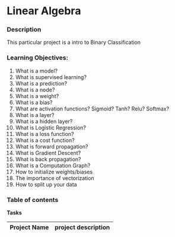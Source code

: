# Linear Algebra

### **Description**
This particular project is a intro to Binary Classification

### **Learning Objectives:**
1. What is a model?
2. What is supervised learning?
3. What is a prediction?
4. What is a node?
5. What is a weight?
6. What is a bias?
7. What are activation functions?
  Sigmoid?
  Tanh?
  Relu?
  Softmax?
9. What is a layer?
10. What is a hidden layer?
11. What is Logistic Regression?
12. What is a loss function?
13. What is a cost function?
14. What is forward propagation?
15. What is Gradient Descent?
16. What is back propagation?
17. What is a Computation Graph?
18. How to initialize weights/biases
19. The importance of vectorization
20. How to split up your data

### **Table of contents**
**Tasks**

Project Name | project description
------------ | -----------------------------------------------


